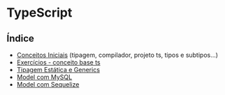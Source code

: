 # TypeScript

## Índice

- [Conceitos Iniciais](https://github.com/albertoscandido/TypeScript/tree/conceito-ts) (tipagem, compilador, projeto ts, tipos e subtipos...)
- [Exercícios - conceito base ts](https://github.com/albertoscandido/TypeScript/tree/exercises_conceito)
- [Tipagem Estática e Generics](https://github.com/albertoscandido/TypeScript/tree/tipagem_estatica_e_generics)
- [Model com MySQL](https://github.com/albertoscandido/TypeScript/tree/tipagem_estatica_e_generics/modelComMsql)
- [Model com Sequelize](https://github.com/albertoscandido/TypeScript/tree/tipagem_estatica_e_generics/ModelComSequelize)